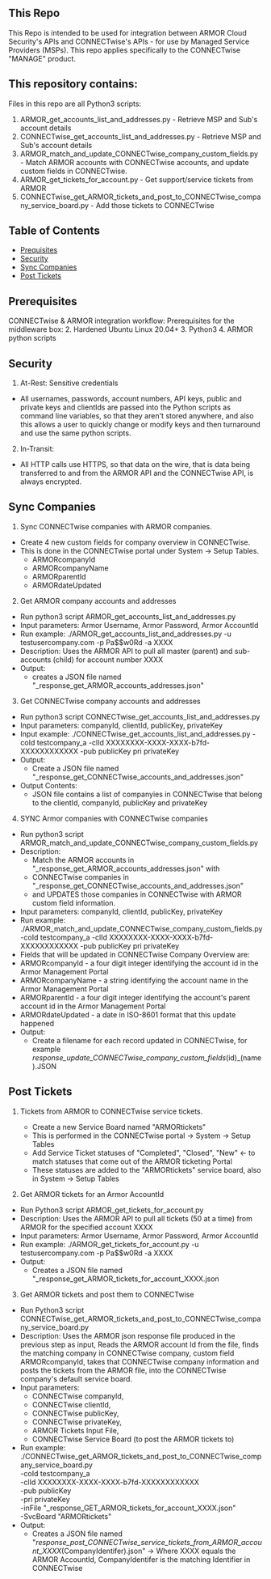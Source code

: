 
## This Repo

This Repo is intended to be used for integration between ARMOR Cloud Security's APIs and
CONNECTwise's APIs - for use by Managed Service Providers (MSPs). This repo applies
specifically to the CONNECTwise "MANAGE" product.

## This repository contains:

Files in this repo are all Python3 scripts:
1. ARMOR_get_accounts_list_and_addresses.py - Retrieve MSP and Sub's account details
2. CONNECTwise_get_accounts_list_and_addresses.py - Retrieve MSP and Sub's account details
3. ARMOR_match_and_update_CONNECTwise_company_custom_fields.py - Match ARMOR accounts with CONNECTwise accounts, and update custom fields in CONNECTwise.
4. ARMOR_get_tickets_for_account.py - Get support/service tickets from ARMOR
5. CONNECTwise_get_ARMOR_tickets_and_post_to_CONNECTwise_company_service_board.py - Add those tickets to CONNECTwise


## Table of Contents

- [Prequisites](#prerequisites)
- [Security](#security)
- [Sync Companies](#sync-companies)
- [Post Tickets](#post-tickets)

## Prerequisites

CONNECTwise & ARMOR integration workflow:
Prerequisites for the middleware box:
2. Hardened Ubuntu Linux 20.04+
3. Python3
4. ARMOR python scripts

## Security

1. At-Rest: Sensitive credentials
  - All usernames, passwords, account numbers, API keys, public and private keys and clientIds 
  are passed into the Python scripts as command line variables, so that they aren't stored
  anywhere, and also this allows a user to quickly change or modify keys and then turnaround
  and use the same python scripts.
2. In-Transit: 
  - All HTTP calls use HTTPS, so that data on the wire, that is data being transferred to and
  from the ARMOR API and the CONNECTwise API, is always encrypted.

## Sync Companies

1. Sync CONNECTwise companies with ARMOR companies.
  - Create 4 new custom fields for company overview in CONNECTwise.
  - This is done in the CONNECTwise portal under System -> Setup Tables.
    - ARMORcompanyId
    - ARMORcompanyName
    - ARMORparentId
    - ARMORdateUpdated

2. Get ARMOR company accounts and addresses
  - Run python3 script ARMOR_get_accounts_list_and_addresses.py 
  - Input parameters: Armor Username, Armor Password, Armor AccountId 
  - Run example: ./ARMOR_get_accounts_list_and_addresses.py -u testusercompany.com -p Pa$$w0Rd -a XXXX
  - Description: Uses the ARMOR API to pull all master (parent) and sub-accounts (child) for account number XXXX
  - Output: 
    - creates a JSON file named "_response_get_ARMOR_accounts_addresses.json"

3. Get CONNECTwise company accounts and addresses
  - Run python3 script CONNECTwise_get_accounts_list_and_addresses.py 
  - Input parameters: companyId, clientId, publicKey, privateKey
  - Input example: ./CONNECTwise_get_accounts_list_and_addresses.py -coId testcompany_a -clId XXXXXXXX-XXXX-XXXX-b7fd-XXXXXXXXXXXX -pub publicKey pri privateKey
  - Output:
    - Create a JSON file named "_response_get_CONNECTwise_accounts_and_addresses.json"
  - Output Contents:
    - JSON file contains a list of companyies in CONNECTwise that belong to the clientId, companyId, publicKey and privateKey

4. SYNC Armor companies with CONNECTwise companies
  - Run python3 script ARMOR_match_and_update_CONNECTwise_company_custom_fields.py
  - Description: 
    - Match the ARMOR accounts in "_response_get_ARMOR_accounts_addresses.json" with 
    - CONNECTwise companies in "_response_get_CONNECTwise_accounts_and_addresses.json"
    - and UPDATES those companies in CONNECTwise with ARMOR custom field information.
  - Input parameters: companyId, clientId, publicKey, privateKey
  - Run example: ./ARMOR_match_and_update_CONNECTwise_company_custom_fields.py -coId testcompany_a -clId XXXXXXXX-XXXX-XXXX-b7fd-XXXXXXXXXXXX -pub publicKey pri privateKey
  - Fields that will be updated in CONNECTwise Company Overview are:
   - ARMORcompanyId - a four digit integer identifying the account id in the Armor Management Portal
   - ARMORcompanyName - a string identifying the account name in the Armor Management Portal
   - ARMORparentId - a four digit integer identifying the account's parent account id in the Armor Management Portal
   - ARMORdateUpdated - a date in ISO-8601 format that this update happened
  - Output:
    - Create a filename for each record updated in CONNECTwise, for example _response_update_CONNECTwise_company_custom_fields_(id)_(name).JSON

## Post Tickets          

1. Tickets from ARMOR to CONNECTwise service tickets.
    - Create a new Service Board named "ARMORtickets" 
    - This is performed in the CONNECTwise portal -> System -> Setup Tables
    - Add Service Ticket statuses of "Completed", "Closed", "New" <- to match statuses that come out of the ARMOR ticketing Portal
    - These statuses are added to the "ARMORtickets" service board, also in System -> Setup Tables

2. Get ARMOR tickets for an Armor AccountId
  - Run Python3 script ARMOR_get_tickets_for_account.py
  - Description: Uses the ARMOR API to pull all tickets (50 at a time) from ARMOR for the specified account XXXX
  - Input parameters: Armor Username, Armor Password, Armor AccountId 
  - Run example: ./ARMOR_get_tickets_for_account.py -u testusercompany.com -p Pa$$w0Rd -a XXXX
  - Output:
    - Creates a JSON file named "_response_get_ARMOR_tickets_for_account_XXXX.json 

3. Get ARMOR tickets and post them to CONNECTwise
  - Run Python3 script CONNECTwise_get_ARMOR_tickets_and_post_to_CONNECTwise_company_service_board.py
  - Description: 
    Uses the ARMOR json response file produced in the previous step as input, Reads the ARMOR account Id from the file,
    finds the matching company in CONNECTwise company, custom field ARMORcompanyId, takes that CONNECTwise company information
    and posts the tickets from the ARMOR file, into the CONNECTwise company's default service board.
  - Input parameters: 
    - CONNECTwise companyId, 
    - CONNECTwise clientId, 
    - CONNECTwise publicKey, 
    - CONNECTwise privateKey,
    - ARMOR Tickets Input File,
    - CONNECTwise Service Board (to post the ARMOR tickets to)
  - Run example: ./CONNECTwise_get_ARMOR_tickets_and_post_to_CONNECTwise_company_service_board.py \
    -coId testcompany_a \
    -clId XXXXXXXX-XXXX-XXXX-b7fd-XXXXXXXXXXXX \
    -pub publicKey \
    -pri privateKey \
    -inFile "_response_GET_ARMOR_tickets_for_account_XXXX.json" \
    -SvcBoard "ARMORtickets"
  - Output:
    - Creates a JSON file named "_response_post_CONNECTwise_service_tickets_from_ARMOR_account_XXXX_(CompanyIdentifer).json"
   -> Where XXXX equals the ARMOR AccountId, CompanyIdentifer is the matching Identifier in CONNECTwise

